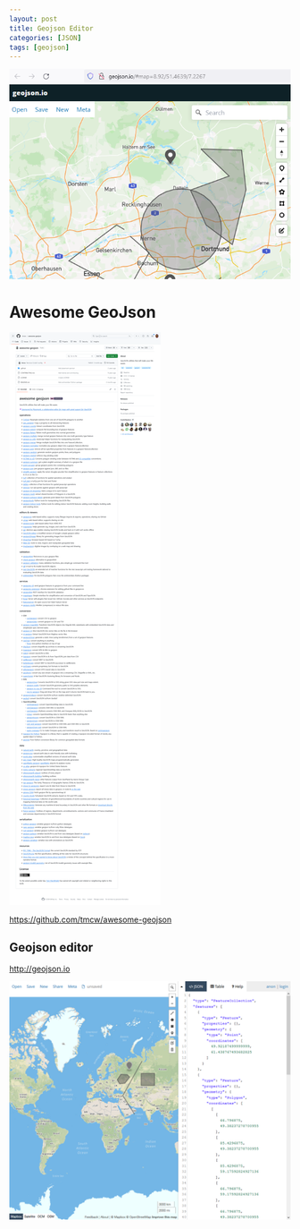 ```yaml
---
layout: post
title: Geojson Editor
categories: [JSON]
tags: [geojson]
---
```


![](../pics/2019-08-07-geojson-editor_IMG-20240308135604476.png)

# Awesome GeoJson 

![](../pics/2019-08-07-geojson-editor_IMG-20240308135604541.png)

<https://github.com/tmcw/awesome-geojson>

## Geojson editor

<http://geojson.io>

![Screenshot_2019-08-07 geojson io.png](../pics/2019-08-07-geojson-editor_IMG-20240308135604597.png)
